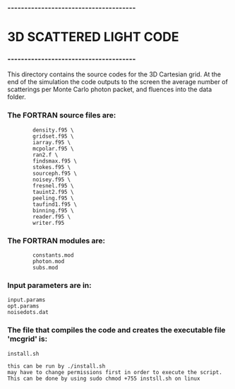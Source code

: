### --------------------------------------
#        3D SCATTERED LIGHT CODE
### --------------------------------------

This directory contains the source codes for the 3D Cartesian grid.
At the end of the simulation the code outputs to the screen the average number of scatterings 
per Monte Carlo photon packet, and fluences into the data folder.

### The FORTRAN source files are:

            density.f95 \
            gridset.f95 \
            iarray.f95 \
            mcpolar.f95 \
            ran2.f \
            findsmax.f95 \
            stokes.f95 \
            sourceph.f95 \
            noisey.f95 \
            fresnel.f95 \
            tauint2.f95 \
            peeling.f95 \
            taufind1.f95 \
            binning.f95 \
            reader.f95 \
            writer.f95

### The FORTRAN modules are:

            constants.mod 
            photon.mod
            subs.mod

### Input parameters are in:

	input.params
	opt.params
	noisedots.dat

### The file that compiles the code and creates the executable file 'mcgrid' is:

	install.sh
	
	this can be run by ./install.sh
	may have to change permissions first in order to execute the script.
	This can be done by using sudo chmod +755 instsll.sh on linux


